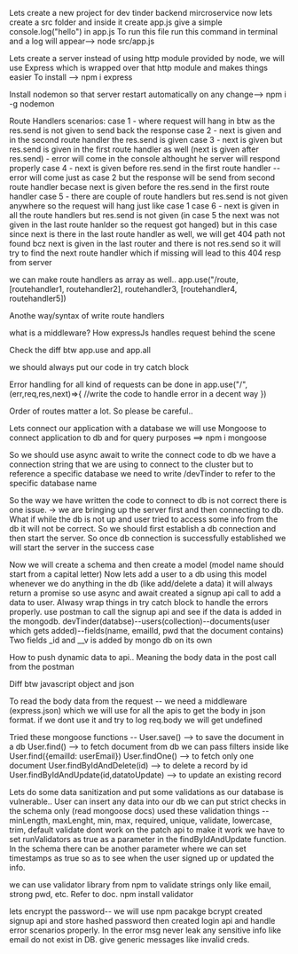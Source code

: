 Lets create a new project for dev tinder backend  mircroservice
now lets create a src folder and inside it create app.js
give a simple console.log("hello") in app.js
To run this file run this command in terminal and a log will appear--> node src/app.js

Lets create a server
instead of using http module provided by node, we will use Express which is wrapped over that http module and makes things easier
To install --> npm i express

Install nodemon so that server restart automatically on any change--> npm i -g nodemon 

Route Handlers scenarios:
case 1 - where request will hang in btw as the res.send is not given to send back the response
case 2 - next is given and in the second route handler the res.send is given 
case 3 - next is given but res.send is given in the first route handler as well (next is given after res.send) - error will come in the console althought he server will respond properly 
case 4 - next is given before res.send in the first route handler -- error will come just as case 2 but the response will be send from second route handler becase next is given before the res.send in the first route handler
case 5 - there are couple of route handlers but res.send is not given anywhere so the request will hang just like case 1
case 6 - next is given in all the route handlers but res.send is not given (in case 5 the next was not given in the last route hanlder so the request got hanged) but in this case since next is there in the last route handler as well, we will get 404 path not found bcz next is given in the last router and there is not res.send so it will try to find the next route handler which if missing will lead to this 404 resp from server

we can make route handlers as array as well.. app.use("/route, [routehandler1, routehandler2], routehandler3, [routehandler4, routehandler5])

Anothe way/syntax of write route handlers

what is a middleware? How expressJs handles request behind the scene

Check the diff btw app.use and app.all

we should always put our code in try catch block

Error handling for all kind of requests can be done in app.use("/",(err,req,res,next)=>{
    //write the code to handle error in a decent way
})

Order of routes matter a lot. So please be careful..

Lets connect our application with a database
we will use Mongoose to connect application to db and for query purposes ==> npm i mongoose

So we should use async await to write the connect code to db
we have a connection string that we are using to connect to the cluster but to reference a specific database we need to write /devTinder to refer to the specific database name

So the way we have written the code to connect to db is not correct there is one issue. -> we are bringing up the server first and then connecting to db. What if while the db is not up and user tried to access some info from the db it will not be correct. So we should first establish a db connection and then start the server.
So once db connection is successfully established we will start the server in the success case

Now we will create a schema and then create a model (model name should start from a capital letter)
Now lets add a user to a db using this model
whenever we do anything in the db (like add/delete a data) it will always return a promise so use async and await
created a signup api call to add a data to user. Alwasy wrap things in try catch block to handle the errors properly.
use postman to call the signup api and see if the data is added in the mongodb. 
devTinder(databse)--users(collection)--documents(user which gets added)--fields(name, emailId, pwd that the document contains)
Two fields _id and __v is added by mongo db on its own

How to push dynamic data to api.. Meaning the body data in the post call from the postman

Diff btw javascript object and json

To read the body data from the request -- we need a middleware (express.json) which we will use for all the apis to get the body in json format. if we dont use it and try to log req.body we will get undefined

Tried these mongoose functions -- 
User.save() --> to save the document in a db
User.find() --> to fetch document from db we can pass filters inside like User.find({emailId: userEmail})
User.findOne() --> to fetch only one document 
User.findByIdAndDelete(id) --> to delete a record by id
User.findByIdAndUpdate(id,datatoUpdate) --> to update an existing record

Lets do some data sanitization and put some validations as  our database is vulnerable.. User can insert any data into our db
we can put strict checks in the schema only (read mongoose docs)
used these validation things -- minLength, maxLenght, min, max, required, unique, validate, lowercase, trim, default
validate dont work on the patch api to make it work we have to set runValidators as true as a parameter in the findByIdAndUpdate function.
In the schema there can be another parameter where we can set timestamps as true so as to see when the user signed up or updated the info.

we can use validator library from npm to validate strings only like email, strong pwd, etc. Refer to doc. 
npm install validator 

lets encrypt the password-- we will use npm pacakge bcrypt
created signup api and store hashed password
then created login api and handle error scenarios properly. In the error msg never leak any sensitive info like email do not exist in DB. give generic messages like invalid creds.